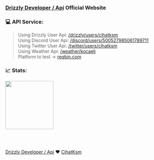 ### [Drizzly Developer / Api](http://api.drizzlydeveloper.xyz) Official Website

### 💻 API Service: 

> Using Drizzly User Api: 
<a href="https://api.drizzlydeveloper.xyz/drizzly/users/cihatksm" target="_blank"> /drizzly/users/cihatksm </a> <br>
> Using Discord User Api: 
<a href="https://api.drizzlydeveloper.xyz/discord/users/500527985061789711" target="_blank"> /discord/users/500527985061789711 </a> <br>
> Using Twitter User Api: 
<a href="https://api.drizzlydeveloper.xyz/twitter/users/cihatksm" target="_blank"> /twitter/users/cihatksm </a> <br>
> Using Weather Api: 
<a href="https://api.drizzlydeveloper.xyz/weather/kocaeli" target="_blank"> /weather/kocaeli </a> <br>
> Platform to test -> 
<a href="https://reqbin.com/" target="_blank"> reqbin.com </a> <br>

### 📈 Stats:
<a href="https://stats.uptimerobot.com/QAoJjhX990" target="_blank"> 
  <img style="width: 150px;" src="https://uptimerobot.com/assets/images/uptimerobot-logo.svg"> 
</a>

<br><br>

<a href="https://drizzlydeveloper.xyz/" target="_blank">Drizzly Developer / Api</a> ❤ 
<a href="https://drizzlydeveloper.xyz/@cihatksm" target="_blank">CihatKsm</a>
